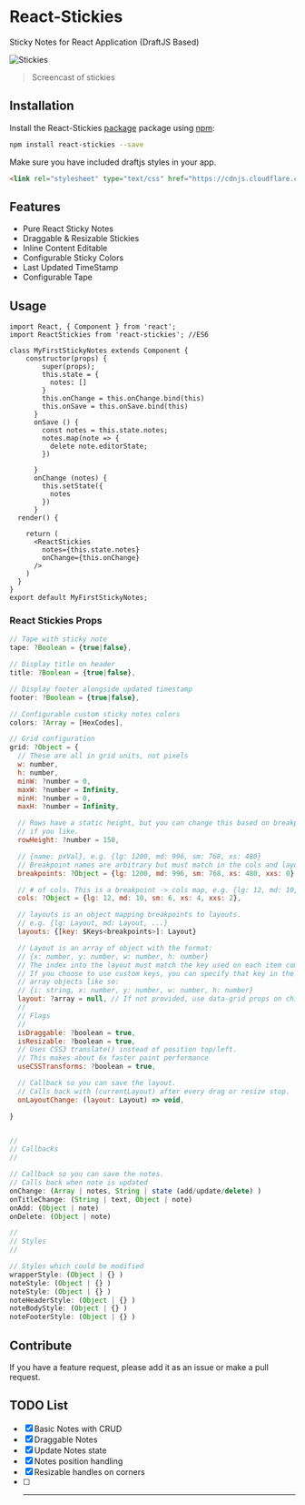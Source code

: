 # React-Stickies

Sticky Notes for React Application (DraftJS Based)

![Stickies](http://i.giphy.com/j4U83Mnt5BW7u.gif)
> Screencast of stickies

## Installation

Install the React-Stickies [package](https://www.npmjs.org/package/react-stickies) package using [npm](https://www.npmjs.com/):

```bash
npm install react-stickies --save
```

Make sure you have included draftjs styles in your app.

```html
<link rel="stylesheet" type="text/css" href="https://cdnjs.cloudflare.com/ajax/libs/draft-js/0.7.0/Draft.min.css">
```

## Features

* Pure React Sticky Notes
* Draggable & Resizable Stickies
* Inline Content Editable
* Configurable Sticky Colors
* Last Updated TimeStamp
* Configurable Tape

## Usage

```
import React, { Component } from 'react';
import ReactStickies from 'react-stickies'; //ES6

class MyFirstStickyNotes extends Component {
    constructor(props) {
        super(props);
        this.state = {
          notes: []
        }
        this.onChange = this.onChange.bind(this)
        this.onSave = this.onSave.bind(this)
      }
      onSave () {
        const notes = this.state.notes;
        notes.map(note => {
          delete note.editorState;
        })
       
      }
      onChange (notes) {
        this.setState({
          notes
        })
      }
  render() {
   
    return (
      <ReactStickies
        notes={this.state.notes}
        onChange={this.onChange}
      />
    )
  }
}
export default MyFirstStickyNotes;
```

### React Stickies Props

```javascript
// Tape with sticky note
tape: ?Boolean = {true|false},

// Display title on header
title: ?Boolean = {true|false},

// Display footer alongside updated timestamp
footer: ?Boolean = {true|false},

// Configurable custom sticky notes colors
colors: ?Array = [HexCodes],

// Grid configuration
grid: ?Object = {
  // These are all in grid units, not pixels
  w: number,
  h: number,
  minW: ?number = 0,
  maxW: ?number = Infinity,
  minH: ?number = 0,
  maxH: ?number = Infinity,

  // Rows have a static height, but you can change this based on breakpoints
  // if you like.
  rowHeight: ?number = 150,

  // {name: pxVal}, e.g. {lg: 1200, md: 996, sm: 768, xs: 480}
  // Breakpoint names are arbitrary but must match in the cols and layouts objects.
  breakpoints: ?Object = {lg: 1200, md: 996, sm: 768, xs: 480, xxs: 0},

  // # of cols. This is a breakpoint -> cols map, e.g. {lg: 12, md: 10, ...}
  cols: ?Object = {lg: 12, md: 10, sm: 6, xs: 4, xxs: 2},

  // layouts is an object mapping breakpoints to layouts.
  // e.g. {lg: Layout, md: Layout, ...}
  layouts: {[key: $Keys<breakpoints>]: Layout}

  // Layout is an array of object with the format:
  // {x: number, y: number, w: number, h: number}
  // The index into the layout must match the key used on each item component.
  // If you choose to use custom keys, you can specify that key in the layout
  // array objects like so:
  // {i: string, x: number, y: number, w: number, h: number}
  layout: ?array = null, // If not provided, use data-grid props on children
  //
  // Flags
  //
  isDraggable: ?boolean = true,
  isResizable: ?boolean = true,
  // Uses CSS3 translate() instead of position top/left.
  // This makes about 6x faster paint performance
  useCSSTransforms: ?boolean = true,

  // Callback so you can save the layout.
  // Calls back with (currentLayout) after every drag or resize stop.
  onLayoutChange: (layout: Layout) => void,

}


//
// Callbacks
//

// Callback so you can save the notes.
// Calls back when note is updated
onChange: (Array | notes, String | state (add/update/delete) )
onTitleChange: (String | text, Object | note)
onAdd: (Object | note)
onDelete: (Object | note)

//
// Styles
//

// Styles which could be modified
wrapperStyle: (Object | {} )
noteStyle: (Object | {} )
noteStyle: (Object | {} )
noteHeaderStyle: (Object | {} )
noteBodyStyle: (Object | {} )
noteFooterStyle: (Object | {} )

```


## Contribute

If you have a feature request, please add it as an issue or make a pull request.

## TODO List

- [x] Basic Notes with CRUD
- [x] Draggable Notes
- [x] Update Notes state
- [x] Notes position handling
- [x] Resizable handles on corners
- [ ] ---- 
